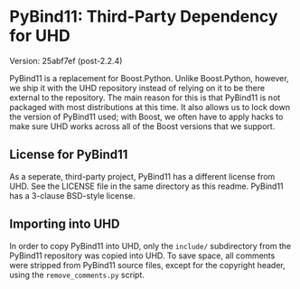 # PyBind11: Third-Party Dependency for UHD

Version: 25abf7ef (post-2.2.4)

PyBind11 is a replacement for Boost.Python. Unlike Boost.Python, however, we
ship it with the UHD repository instead of relying on it to be there external to
the repository. The main reason for this is that PyBind11 is not packaged with
most distributions at this time. It also allows us to lock down the version of
PyBind11 used; with Boost, we often have to apply hacks to make sure UHD works
across all of the Boost versions that we support.

## License for PyBind11

As a seperate, third-party project, PyBind11 has a different license from UHD.
See the LICENSE file in the same directory as this readme. PyBind11 has a
3-clause BSD-style license.

## Importing into UHD

In order to copy PyBind11 into UHD, only the `include/` subdirectory from the
PyBind11 repository was copied into UHD.
To save space, all comments were stripped from PyBind11 source files, except for
the copyright header, using the `remove_comments.py` script.
